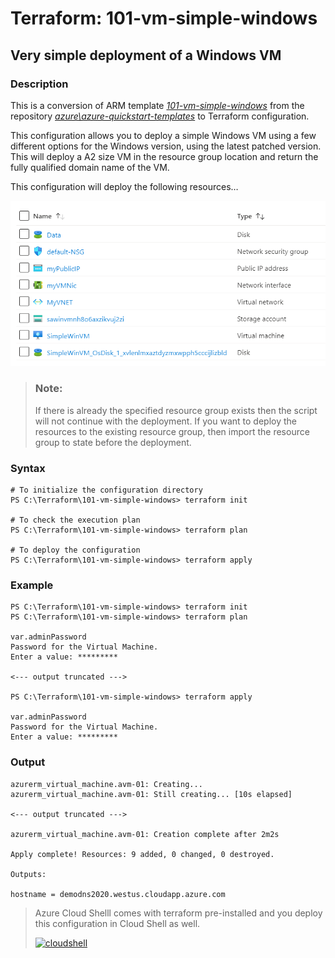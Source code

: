 # Terraform: 101-vm-simple-windows
## Very simple deployment of a Windows VM
### Description 
This is a conversion of ARM template *[101-vm-simple-windows](https://github.com/Azure/azure-quickstart-templates/tree/master/101-vm-simple-windows)* from the repository *[azure\azure-quickstart-templates](https://github.com/Azure/azure-quickstart-templates)* to Terraform configuration.

This configuration allows you to deploy a simple Windows VM using a few different options for the Windows version, using the latest patched version. This will deploy a A2 size VM in the resource group location and return the fully qualified domain name of the VM.

 This configuration will deploy the following  resources…
 
![result](images/result.PNG)

> ### Note:
> If there is already the specified resource group exists then the script will not continue with the deployment. If you want to deploy the resources to the existing resource group, then import the resource group to state before the deployment.

### Syntax
```
# To initialize the configuration directory
PS C:\Terraform\101-vm-simple-windows> terraform init 

# To check the execution plan
PS C:\Terraform\101-vm-simple-windows> terraform plan

# To deploy the configuration
PS C:\Terraform\101-vm-simple-windows> terraform apply
```  

### Example
```
PS C:\Terraform\101-vm-simple-windows> terraform init 
PS C:\Terraform\101-vm-simple-windows> terraform plan

var.adminPassword
Password for the Virtual Machine.
Enter a value: *********

<--- output truncated --->

PS C:\Terraform\101-vm-simple-windows> terraform apply 

var.adminPassword
Password for the Virtual Machine.
Enter a value: *********
````

### Output

```
azurerm_virtual_machine.avm-01: Creating...
azurerm_virtual_machine.avm-01: Still creating... [10s elapsed]

<--- output truncated --->

azurerm_virtual_machine.avm-01: Creation complete after 2m2s 

Apply complete! Resources: 9 added, 0 changed, 0 destroyed.

Outputs:

hostname = demodns2020.westus.cloudapp.azure.com
```

>Azure Cloud Shelll comes with terraform pre-installed and you deploy this configuration in Cloud Shell as well.
>
>[![cloudshell](images/cloudshell.png)](https://shell.azure.com)
